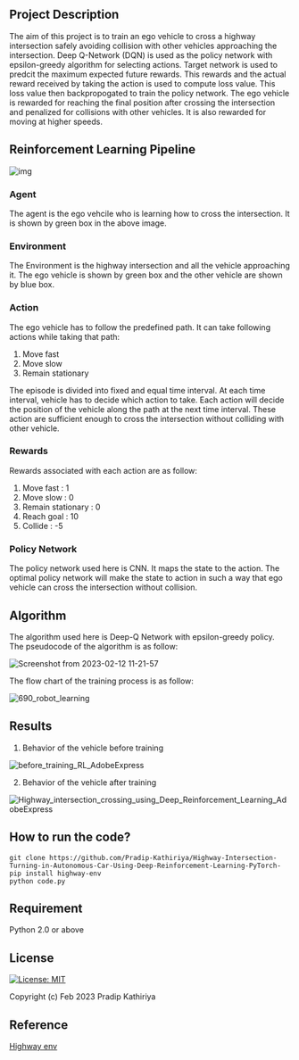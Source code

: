 <!---# Highway-Intersection-Turning-in-Autonomous-Car-Using-Deep-Reinforcement-Learning-PyTorch-
Developed a reinforcement learning pipeline to teach an agent to take turn at highway intersection without colliding with other vehicle using Deep Q-Learning and Epsilon Greedy strategy.-->

## Project Description
The aim of this project is to train an ego vehicle to cross a highway intersection safely avoiding collision with other vehicles approaching the intersection. Deep Q-Network (DQN) is used as the policy network with epsilon-greedy algorithm for selecting actions. Target network is used to predcit the maximum expected future rewards. This rewards and the actual reward received by taking the action is used to compute loss value. This loss value then backpropogated to train the policy network. The ego vehicle is rewarded for reaching the final position after crossing the intersection and penalized for collisions with other vehicles. It is also rewarded for moving at higher speeds.

## Reinforcement Learning Pipeline

![img](https://user-images.githubusercontent.com/90370308/218330577-bc803c33-0d31-48ca-8173-e57932347957.png)

### Agent
The agent is the ego vehcile who is learning how to cross the intersection. It is shown by green box in the above image.

### Environment
The Environment is the highway intersection and all the vehicle approaching it. The ego vehicle is shown by green box and the other vehicle are shown by blue box.

### Action
The ego vehicle has to follow the predefined path. It can take following actions while taking that path:
1. Move fast
2. Move slow
3. Remain stationary

The episode is divided into fixed and equal time interval. At each time interval, vehicle has to decide which action to take. Each action will decide the position of the vehicle along the path at the next time interval. These action are sufficient enough to cross the intersection without colliding with other vehicle.

### Rewards
Rewards associated with each action are as follow:
1. Move fast : 1
2. Move slow : 0
3. Remain stationary : 0
4. Reach goal : 10
5. Collide : -5

### Policy Network

The policy network used here is CNN. It maps the state to the action. The optimal policy network will make the state to action in such a way that ego vehicle can cross the intersection without collision.

## Algorithm

The algorithm used here is Deep-Q Network with epsilon-greedy policy. The pseudocode of the algorithm is as follow:

  ![Screenshot from 2023-02-12 11-21-57](https://user-images.githubusercontent.com/90370308/218331461-68c2dda7-3a87-4c2a-936f-7573535b4fb4.png)

The flow chart of the training process is as follow:

  ![690_robot_learning](https://user-images.githubusercontent.com/90370308/218331476-02327a65-f879-492c-9571-59c4c7e7cff2.png)


## Results

1. Behavior of the vehicle before training

![before_training_RL_AdobeExpress](https://user-images.githubusercontent.com/90370308/218331567-6472f87b-8a69-444a-a9e0-d1a5fb815d3f.gif)

2. Behavior of the vehicle after training

![Highway_intersection_crossing_using_Deep_Reinforcement_Learning_AdobeExpress](https://user-images.githubusercontent.com/90370308/218331595-f351b0b2-2d85-4504-bbd0-ba52d0d2d2c6.gif)

## How to run the code?

```
git clone https://github.com/Pradip-Kathiriya/Highway-Intersection-Turning-in-Autonomous-Car-Using-Deep-Reinforcement-Learning-PyTorch-
pip install highway-env
python code.py
```



## Requirement
Python 2.0 or above

## License

 [![License: MIT](https://img.shields.io/badge/License-MIT-yellow.svg)](https://opensource.org/licenses/MIT)

Copyright (c) Feb 2023 Pradip Kathiriya

## Reference

[Highway env](https://github.com/eleurent/highway-env)
